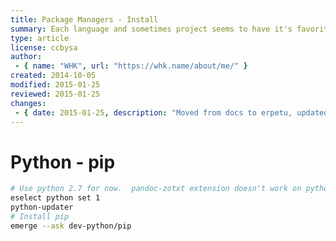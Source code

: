 ```yaml
---
title: Package Managers - Install
summary: Each language and sometimes project seems to have it's favorite package manager.  So install the basic ones
type: article
license: ccbysa
author:
 - { name: "WHK", url: "https://whk.name/about/me/" }
created: 2014-10-05
modified: 2015-01-25
reviewed: 2015-01-25
changes:
 - { date: 2015-01-25, description: "Moved from docs to erpetu, updated metadata, modified from ubuntu to gentoo" }
---
```


Python - pip
======================================

```bash
# Use python 2.7 for now.  pandoc-zotxt extension doesn't work on python 3.3
eselect python set 1
python-updater
# Install pip
emerge --ask dev-python/pip
```
